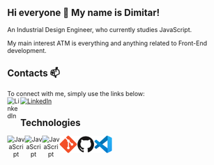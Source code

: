 ## Hi everyone 👋 My name is Dimitar!

An Industrial Design Engineer, who currently studies JavaScript.

My main interest ATM is everything and anything related to Front-End development.

## Contacts 📫 

To connect with me, simply use the links below:  
[<img width="30" align="left" alt="LinkedIn" src="https://github.com/dheereshagrwal/colored-icons/blob/master/public/logos/linkedin/linkedin.svg"/>](www.linkedin.com/in/dimitar-georgiev-dmt)
[<img width="30" alt="LinkedIn" src="https://github.com/dheereshagrwal/colored-icons/blob/master/public/logos/gmail/gmail.svg"/>](www.gmail.com)

## Technologies

<div align="center">
	<img width="40" align="left" alt="JavaScript" src="https://github.com/dheereshagrwal/colored-icons/blob/master/public/logos/html/html.svg"/>
</div>

<div align="center">
	<img width="40" align="left" alt="JavaScript" src="https://github.com/dheereshagrwal/colored-icons/blob/master/public/logos/css/css.svg"/>
</div>

<div align="center">
	<img width="40" align="left" alt="JavaScript" src="https://github.com/dheereshagrwal/colored-icons/blob/master/public/logos/js/js.svg"/>
</div>

<div align="center">
	<img width="40" align="left" alt="JavaScript" src="https://github.com/devicons/devicon/blob/master/icons/git/git-original.svg"/>
</div>

<div align="center">
	<img width="40" align="left" alt="JavaScript" src="https://github.com/devicons/devicon/blob/master/icons/github/github-original.svg"/>
</div>

<div align="center">
	<img width="40" align="left" alt="JavaScript" src="https://github.com/devicons/devicon/blob/master/icons/vscode/vscode-original.svg"/>
</div>
